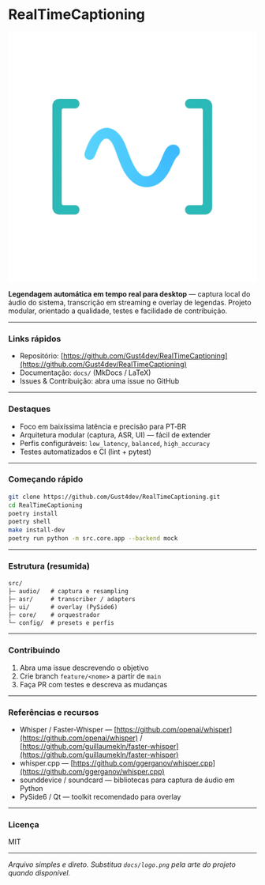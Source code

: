 # RealTimeCaptioning

![Logo](docs/logo.png)

**Legendagem automática em tempo real para desktop** — captura local do áudio do sistema, transcrição em streaming e overlay de legendas. Projeto modular, orientado a qualidade, testes e facilidade de contribuição.

---

### Links rápidos

- Repositório: [https://github.com/Gust4dev/RealTimeCaptioning](https://github.com/Gust4dev/RealTimeCaptioning)
- Documentação: `docs/` (MkDocs / LaTeX)
- Issues & Contribuição: abra uma issue no GitHub

---

### Destaques

- Foco em baixíssima latência e precisão para PT‑BR
- Arquitetura modular (captura, ASR, UI) — fácil de extender
- Perfis configuráveis: `low_latency`, `balanced`, `high_accuracy`
- Testes automatizados e CI (lint + pytest)

---

### Começando rápido

```bash
git clone https://github.com/Gust4dev/RealTimeCaptioning.git
cd RealTimeCaptioning
poetry install
poetry shell
make install-dev
poetry run python -m src.core.app --backend mock
```

---

### Estrutura (resumida)

```
src/
├─ audio/   # captura e resampling
├─ asr/     # transcriber / adapters
├─ ui/      # overlay (PySide6)
├─ core/    # orquestrador
└─ config/  # presets e perfis
```

---

### Contribuindo

1. Abra uma issue descrevendo o objetivo
2. Crie branch `feature/<nome>` a partir de `main`
3. Faça PR com testes e descreva as mudanças

---

### Referências e recursos

- Whisper / Faster‑Whisper — [https://github.com/openai/whisper](https://github.com/openai/whisper) / [https://github.com/guillaumekln/faster-whisper](https://github.com/guillaumekln/faster-whisper)
- whisper.cpp — [https://github.com/ggerganov/whisper.cpp](https://github.com/ggerganov/whisper.cpp)
- sounddevice / soundcard — bibliotecas para captura de áudio em Python
- PySide6 / Qt — toolkit recomendado para overlay

---

### Licença

MIT

---

_Arquivo simples e direto. Substitua `docs/logo.png` pela arte do projeto quando disponível._
